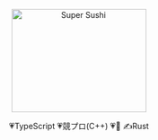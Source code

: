 <p align="center">
  <img alt="Super Sushi" src="https://user-images.githubusercontent.com/6561417/88893446-4ea0da00-d281-11ea-9f40-c5561c5ebff8.gif" width="240" height="184" />
</p>

<p align="center">
💗TypeScript
💗競プロ(C++)
💗🍣
✍Rust
</p>


<!--
**k2font/k2font** is a ✨ _special_ ✨ repository because its `README.md` (this file) appears on your GitHub profile.

Here are some ideas to get you started:

- 🔭 I’m currently working on ...
- 🌱 I’m currently learning ...
- 👯 I’m looking to collaborate on ...
- 🤔 I’m looking for help with ...
- 💬 Ask me about ...
- 📫 How to reach me: ...
- 😄 Pronouns: ...
- ⚡ Fun fact: ...
-->
